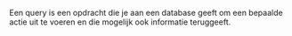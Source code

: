 Een query is een opdracht die je aan een database geeft om een bepaalde actie uit te voeren en die mogelijk ook informatie teruggeeft.
